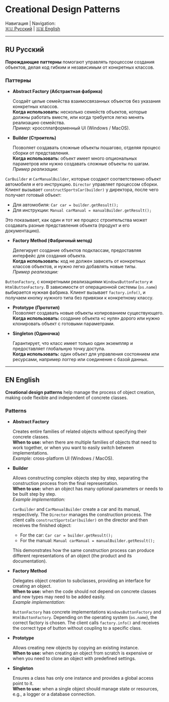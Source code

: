 # Creational Design Patterns

Навигация | Navigation:  
[🇷🇺 Русский](#ru-русский) | [🇬🇧 English](#en-english)

---

## RU Русский

**Порождающие паттерны** помогают управлять процессом создания объектов, делая код гибким и независимым от конкретных классов.  

### Паттерны

- **Abstract Factory (Абстрактная фабрика)**
  
  Создаёт целые семейства взаимосвязанных объектов без указания конкретных классов.  
  **Когда использовать:** несколько семейств объектов, которые должны работать вместе, или когда требуется легко менять реализацию семейства.  
  *Пример:* кроссплатформенный UI (Windows / MacOS).

- **Builder (Строитель)**
  
  Позволяет создавать сложные объекты пошагово, отделяя процесс сборки от представления.  
  **Когда использовать:** объект имеет много опциональных параметров или нужно создавать сложные объекты по шагам.  
  *Пример реализации:*
  
 `CarBuilder` и `CarManualBuilder`, которые создают соответственно объект автомобиля и его инструкцию. `Director` управляет процессом сборки. Клиент вызывает `constructSportsCar(builder)` у директора, после чего получает готовый объект:  

  - Для автомобиля: `Car car = builder.getResult();`  
  - Для инструкции: `Manual carManual = manualBuilder.getResult();`  

  Это показывает, как один и тот же процесс строительства может создавать разные представления объекта (продукт и его документацию).

- **Factory Method (Фабричный метод)**
  
  Делегирует создание объектов подклассам, предоставляя интерфейс для создания объекта.  
  **Когда использовать:** код не должен зависеть от конкретных классов объектов, и нужно легко добавлять новые типы.  
  *Пример реализации:*
  
 `ButtonFactory`, с конкретными реализациями `WindowsButtonFactory` и `HtmlButtonFactory`. В зависимости от операционной системы (`os.name`) выбирается нужная фабрика. Клиент вызывает `factory.info()`, и получаем кнопку нужного типа без привязки к конкретному классу.  

- **Prototype (Прототип)**  
  Позволяет создавать новые объекты копированием существующего.  
  **Когда использовать:** создание объекта «с нуля» дорого или нужно клонировать объект с готовыми параметрами.

- **Singleton (Одиночка)**
  
  Гарантирует, что класс имеет только один экземпляр и предоставляет глобальную точку доступа.  
  **Когда использовать:** один объект для управления состоянием или ресурсами, например логгер или соединение с базой данных.

---

## EN English


**Creational design patterns** help manage the process of object creation, making code flexible and independent of concrete classes.  

### Patterns

- **Abstract Factory**  

  Creates entire families of related objects without specifying their concrete classes.  
  **When to use:** when there are multiple families of objects that need to work together, or when you want to easily switch between implementations.  
  *Example:* cross-platform UI (Windows / MacOS).

- **Builder**  

  Allows constructing complex objects step by step, separating the construction process from the final representation.  
  **When to use:** when an object has many optional parameters or needs to be built step by step.  
  *Example implementation:*  

  `CarBuilder` and `CarManualBuilder` create a car and its manual, respectively. The `Director` manages the construction process. The client calls `constructSportsCar(builder)` on the director and then receives the finished object:  

  - For the car: `Car car = builder.getResult();`  
  - For the manual: `Manual carManual = manualBuilder.getResult();`  

  This demonstrates how the same construction process can produce different representations of an object (the product and its documentation).

- **Factory Method**  

  Delegates object creation to subclasses, providing an interface for creating an object.  
  **When to use:** when the code should not depend on concrete classes and new types may need to be added easily.  
  *Example implementation:*  

  `ButtonFactory` has concrete implementations `WindowsButtonFactory` and `HtmlButtonFactory`. Depending on the operating system (`os.name`), the correct factory is chosen. The client calls `factory.info()` and receives the correct type of button without coupling to a specific class.

- **Prototype**  

  Allows creating new objects by copying an existing instance.  
  **When to use:** when creating an object from scratch is expensive or when you need to clone an object with predefined settings.

- **Singleton**  

  Ensures a class has only one instance and provides a global access point to it.  
  **When to use:** when a single object should manage state or resources, e.g., a logger or a database connection.

